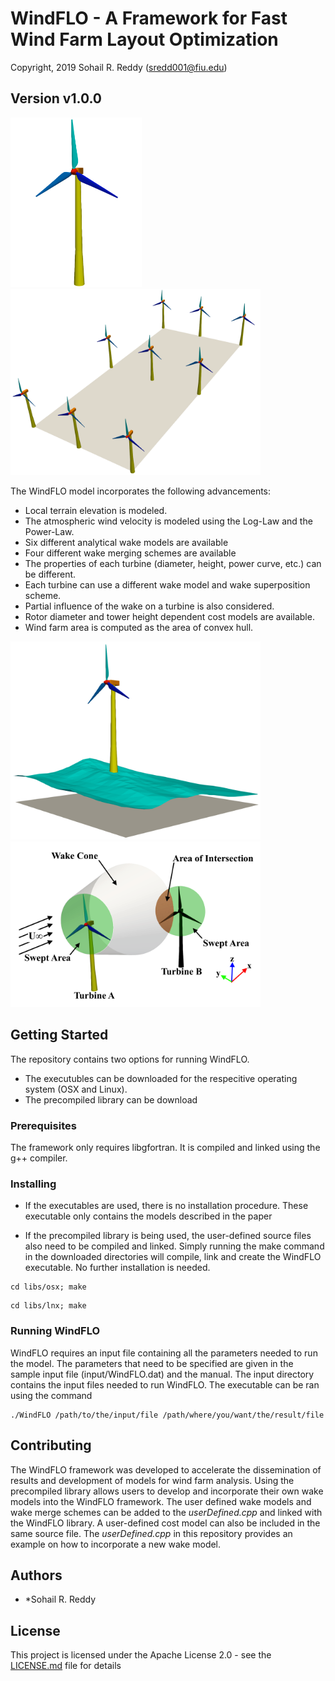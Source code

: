 # WindFLO - A Framework for Fast Wind Farm Layout Optimization
Copyright, 2019 Sohail R. Reddy  (sredd001@fiu.edu)

## Version v1.0.0

<img src="/images/Turbine.png" width="210"> <img src="/images/WindFarmLayout.png" width="400">

The WindFLO model incorporates the following advancements:

* Local terrain elevation is modeled.
* The atmospheric wind velocity is modeled using the Log-Law and the Power-Law.
* Six different analytical wake models are available
* Four different wake merging schemes are available
* The properties of each turbine (diameter, height, power curve, etc.) can be different. 
* Each turbine can use a different wake model and wake superposition scheme.
* Partial influence of the wake on a turbine is also considered.
* Rotor diameter and tower height dependent cost models are available.
* Wind farm area is computed as the area of convex hull.

<img src="/images/TurbineOverLand.png" width="400"> <img src="/images/WakeCone.png" width="400">

## Getting Started

The repository contains two options for running WindFLO. 

* The executubles can be downloaded for the respecitive operating system (OSX and Linux).
* The precompiled library can be download


### Prerequisites

The framework only requires libgfortran. It is compiled and linked using the g++ compiler.


### Installing

* If the executables are used, there is no installation procedure. These executable only contains the models described in the paper

* If the precompiled library is being used, the user-defined source files also need to be compiled and linked. Simply running the make command in the downloaded directories will compile, link and create the WindFLO executable. No further installation is needed. 

```
cd libs/osx; make
```
```
cd libs/lnx; make
```

### Running WindFLO

WindFLO requires an input file containing all the parameters needed to run the model. The parameters that need to be specified are given in the sample input file (input/WindFLO.dat) and the manual. The input directory contains the input files needed to run WindFLO. The executable can be ran using the command

```
./WindFLO /path/to/the/input/file /path/where/you/want/the/result/file
```

## Contributing

The WindFLO framework was developed to accelerate the dissemination of results and development of models for wind farm analysis. Using the precompiled library allows users to develop and incorporate their own wake models into the WindFLO framework. The user defined wake models and wake merge schemes can be added to the *userDefined.cpp* and linked with the WindFLO library. A user-defined cost model can also be included in the same source file. The *userDefined.cpp* in this repository provides an example on how to incorporate a new wake model.


## Authors

* *Sohail R. Reddy


## License

This project is licensed under the Apache License 2.0 - see the [LICENSE.md](LICENSE.md) file for details
